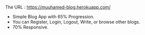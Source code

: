 The URL : https://muuhamed-blog.herokuapp.com/

<ul>
  
   <li>Simple Blog App with 65% Progression. </li>
   <li>You can Register, Login, Logout, Write, or browse other blogs. </li>
   <li>70% Responsive. </li>
  
<ul>
